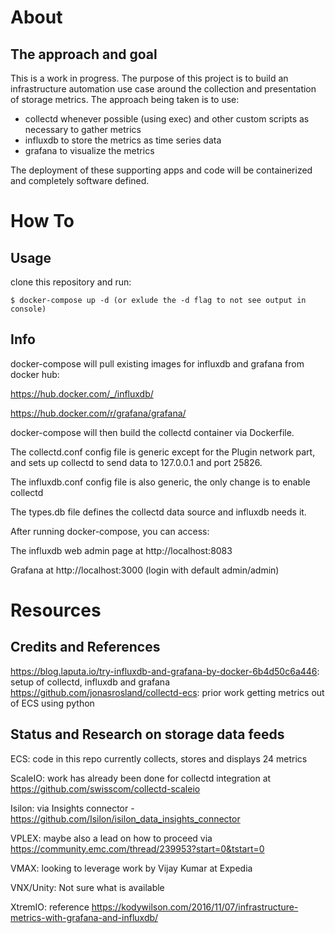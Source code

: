 # About

## The approach and goal
This is a work in progress. The purpose of this project is to build an infrastructure automation use case around the collection and presentation of storage metrics. The approach being taken is to use:

- collectd whenever possible (using exec) and other custom scripts as necessary to gather metrics
- influxdb to store the metrics as time series data
- grafana to visualize the metrics

The deployment of these supporting apps and code will be containerized and completely software defined.


# How To

## Usage
clone this repository and run:

```
$ docker-compose up -d (or exlude the -d flag to not see output in console)
```

## Info
docker-compose will pull existing images for influxdb and grafana from docker hub: 

https://hub.docker.com/_/influxdb/

https://hub.docker.com/r/grafana/grafana/

docker-compose will then build the collectd container via Dockerfile.

The collectd.conf config file is generic except for the Plugin network part, and sets up collectd to send data to 127.0.0.1 and port 25826.

The influxdb.conf config file is also generic, the only change is to enable collectd

The types.db file defines the collectd data source and influxdb needs it.

After running docker-compose, you can access:

The influxdb web admin page at http://localhost:8083

Grafana at http://localhost:3000 (login with default admin/admin)

# Resources

## Credits and References
https://blog.laputa.io/try-influxdb-and-grafana-by-docker-6b4d50c6a446: setup of collectd, influxdb and grafana
https://github.com/jonasrosland/collectd-ecs: prior work getting metrics out of ECS using python

## Status and Research on storage data feeds
ECS: code in this repo currently collects, stores and displays 24 metrics 

ScaleIO: work has already been done for collectd integration at https://github.com/swisscom/collectd-scaleio

Isilon: via Insights connector - https://github.com/Isilon/isilon_data_insights_connector

VPLEX: maybe also a lead on how to proceed via https://community.emc.com/thread/239953?start=0&tstart=0

VMAX: looking to leverage work by Vijay Kumar at Expedia

VNX/Unity: Not sure what is available

XtremIO: reference https://kodywilson.com/2016/11/07/infrastructure-metrics-with-grafana-and-influxdb/


